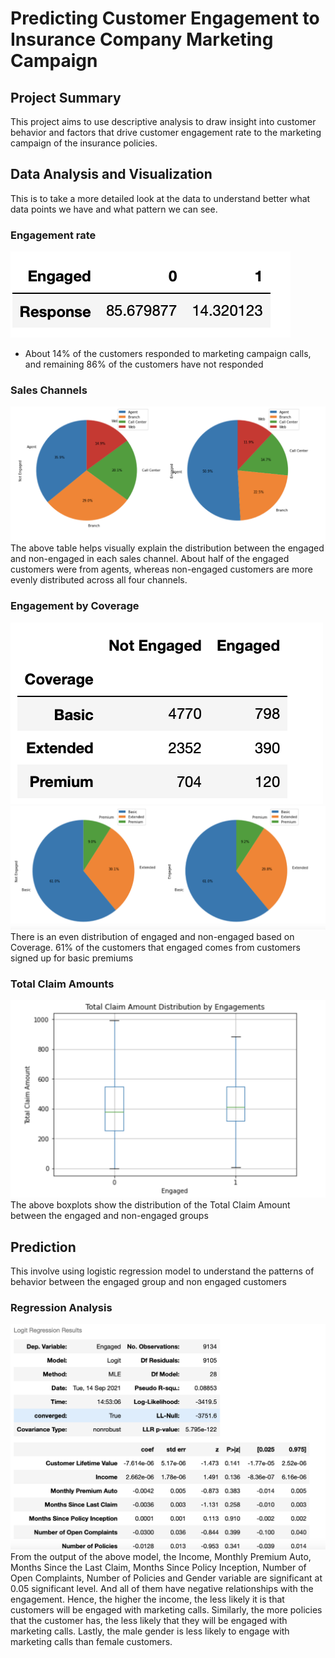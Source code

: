 # Predicting Customer Engagement to Insurance Company Marketing Campaign
## Project Summary
This project aims to use descriptive analysis to draw insight into customer behavior and factors that drive customer engagement rate to the marketing campaign of the insurance policies. 
## Data Analysis and Visualization
This is to take a more detailed look at the data to understand better what data points we have and what pattern we can see.
### Engagement rate
![engagement.png](engagement.png)
- About 14% of the customers responded to marketing campaign calls, and remaining 86% of the customers have not responded

### Sales Channels
![channels.png](channels.png)
The above table helps visually explain the distribution between the engaged and non-engaged in each sales channel. About half of the engaged customers were from agents, whereas non-engaged customers are more evenly distributed across all four channels.
### Engagement by Coverage
![engaged1.png](engaged1.png)
![engaged2.png](engaged2.png)
There is an even distribution of engaged and non-engaged based on Coverage. 61% of the customers that engaged comes from customers signed up for basic premiums 

### Total Claim Amounts
![claims.png](claims.png)
The above boxplots show the distribution of the Total Claim Amount between the engaged and non-engaged groups
## Prediction
This involve using logistic regression model to understand the patterns of behavior between the engaged group and non engaged customers
### Regression Analysis
![regression.png](regression.png)
From the output of the above model, the Income, Monthly Premium Auto, Months Since the Last Claim, Months Since Policy Inception, Number of Open Complaints, Number of Policies and Gender variable are significant at 0.05 significant level. And all of them have negative relationships with the engagement. Hence, the higher the income, the less likely it is that customers will be engaged with marketing calls. Similarly, the more policies that the customer has, the less likely that they will be engaged with marketing calls. Lastly, the male gender is less likely to engage with marketing calls than female customers.
